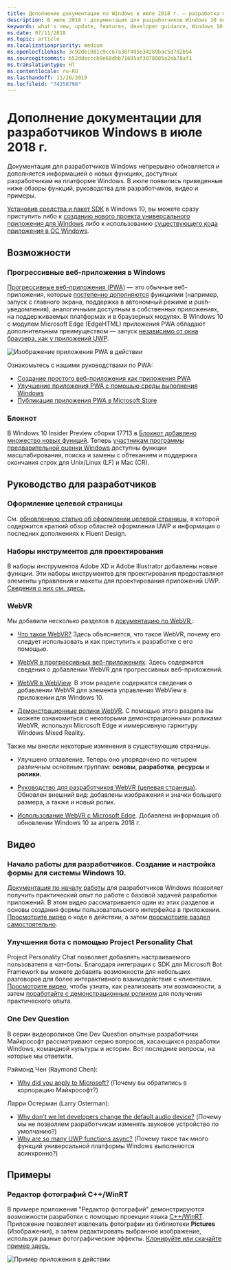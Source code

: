 ```yaml
---
title: Дополнение документации по Windows в июле 2018 г. — разработка приложений UWP
description: В июле 2018 г документация для разработчиков Windows 10 пополнилась описанием новых возможностей, видеоматериалами, примерами и руководствами для разработчиков.
keywords: what's new, update, features, developer guidance, Windows 10, july
ms.date: 07/11/2018
ms.topic: article
ms.localizationpriority: medium
ms.openlocfilehash: 3c92de1901c9cc67a30f495e34289bac5d7d2b94
ms.sourcegitcommit: b52ddecccb9e68dbb71695af3078005a2eb78af1
ms.translationtype: HT
ms.contentlocale: ru-RU
ms.lasthandoff: 11/20/2019
ms.locfileid: "74258798"
---
```

# <a name="whats-new-in-the-windows-developer-docs-in-july-2018"></a>Дополнение документации для разработчиков Windows в июле 2018 г.

Документация для разработчиков Windows непрерывно обновляется и дополняется информацией о новых функциях, доступных разработчикам на платформе Windows. В июле появились приведенные ниже обзоры функций, руководства для разработчиков, видео и примеры.

[Установив средства и пакет SDK](https://developer.microsoft.com/windows/downloads#_blank) в Windows 10, вы можете сразу приступить либо к [созданию нового проекта универсального приложения для Windows](../get-started/create-uwp-apps.md) либо к использованию [существующего кода приложения в ОС Windows](../porting/index.md).

## <a name="features"></a>Возможности

### <a name="progressive-web-apps-on-windows"></a>Прогрессивные веб-приложения в Windows

[Прогрессивные веб-приложения (PWA)](https://developer.microsoft.com/windows/pwa) — это обычные веб-приложения, которые [постепенно дополняются](https://www.wikipedia.org/wiki/Progressive_enhancement) функциями (например, запуск с главного экрана, поддержка в автономный режиме и push-уведомления), аналогичными доступным в собственных приложениях, на поддерживаемых платформах и в браузерных модулях. В Windows 10 с модулем Microsoft Edge (EdgeHTML) приложения PWA обладают дополнительным преимуществом — запуск [независимо от окна браузера, как у приложений UWP](https://docs.microsoft.com/microsoft-edge/progressive-web-apps/windows-features).

![Изображение приложения PWA в действии](images/progressive-web-apps.jpg)

Ознакомьтесь с нашими руководствами по PWA:

* [Создание простого веб-приложения как приложения PWA](https://docs.microsoft.com/microsoft-edge/progressive-web-apps/get-started)
* [Улучшение приложения PWA с помощью среды выполнения Windows ](https://docs.microsoft.com/en-us/microsoft-edge/progressive-web-apps/windows-features)
* [Публикация приложения PWA в Microsoft Store](https://docs.microsoft.com/microsoft-edge/progressive-web-apps/microsoft-store)

### <a name="notepad"></a>Блокнот

В Windows 10 Insider Preview сборки 17713 в [Блокнот добавлено множество новых функций](https://blogs.windows.com/windowsexperience/2018/07/11/announcing-windows-10-insider-preview-build-17713/). Теперь [участникам программы предварительной оценки Windows](https://insider.windows.com/) доступны функции масштабирования, поиска и замены с обтеканием и поддержка окончания строк для Unix/Linux (LF) и Mac (CR). 

## <a name="developer-guidance"></a>Руководство для разработчиков

### <a name="design-landing-page"></a>Оформление целевой страницы

См. [обновленную статью об оформлении целевой страницы](https://developer.microsoft.com/windows/apps/design), в которой содержится краткий обзор областей оформления UWP и информация о последних дополнениях к Fluent Design.

### <a name="design-toolkits"></a>Наборы инструментов для проектирования

В наборы инструментов Adobe XD и Adobe Illustrator добавлены новые функции. Эти наборы инструментов для проектирования предоставляют элементы управления и макеты для проектирования приложений UWP. [Сведения о них см. здесь.](../design/downloads/index.md)

### <a name="webvr"></a>WebVR

Мы добавили несколько разделов в [документацию по WebVR ](https://docs.microsoft.com/microsoft-edge/webvr/):

* [Что такое WebVR?](https://docs.microsoft.com/microsoft-edge/webvr/what-is-webvr) Здесь объясняется, что такое WebVR, почему его следует использовать и как приступить к разработке с его помощью.

* [WebVR в прогрессивных веб-приложениях](https://docs.microsoft.com/microsoft-edge/webvr/webvr-in-pwas). Здесь содержатся сведения о добавлении WebVR для прогрессивных веб-приложений.

* [WebVR в WebView](https://docs.microsoft.com/microsoft-edge/webvr/webvr-in-webview). В этом разделе содержатся сведения о добавлении WebVR для элемента управления WebView в приложении для Windows 10.

* [Демонстрационные ролики WebVR](https://docs.microsoft.com/microsoft-edge/webvr/demos). С помощью этого раздела вы можете ознакомиться с некоторыми демонстрационными роликами WebVR, используя Microsoft Edge и иммерсивную гарнитуру Windows Mixed Reality.

Также мы внесли некоторые изменения в существующие страницы.

* Улучшено оглавление. Теперь оно упорядочено по четырем различным основным группам: **основы**, **разработка**, **ресурсы** и **ролики**.

* [Руководство для разработчиков WebVR (целевая страница)](https://docs.microsoft.com/microsoft-edge/webvr/). Обновлен внешний вид: добавлены изображения и значки большего размера, а также и новый ролик.

* [Использование WebVR с Microsoft Edge](https://docs.microsoft.com/microsoft-edge/webvr/webvr-with-edge). Добавлена информация об обновлении Windows 10 за апрель 2018 г.

## <a name="videos"></a>Видео

### <a name="get-started-for-devs-create-and-customize-a-form-on-windows-10"></a>Начало работы для разработчиков. Создание и настройка формы для системы Windows 10.

[Документация по началу работы](../get-started/index.md) для разработчиков Windows позволяет получить практический опыт по работе с базовой задачей разработки приложений. В этом видео рассматривается один из этих разделов и основы создания формы пользовательского интерфейса в приложении. [Просмотрите видео](https://www.youtube.com/watch?v=AgngKzq4hKI&feature=youtu.be) о коде в действии, а затем [просмотрите раздел самостоятельно](https://docs.microsoft.com/windows/uwp/get-started/construct-form-learning-track).

### <a name="enhance-your-bot-with-project-personality-chat"></a>Улучшения бота с помощью Project Personality Chat

Project Personality Chat позволяет добавлять настраиваемого пользователя в чат-боты. Благодаря интеграции с SDK для Microsoft Bot Framework вы можете добавить возможности для небольших разговоров для более интерактивного взаимодействия с клиентами. [Просмотрите видео](https://www.youtube.com/watch?v=5C_uD8g2QKg&feature=youtu.be), чтобы узнать, как реализовать эти возможности, а затем [поработайте с демонстрационным роликом](https://www.microsoft.com/research/project/personality-chat/) для получения практического опыта.

### <a name="one-dev-question"></a>One Dev Question

В серии видеороликов One Dev Question опытные разработчики Майкрософт рассматривают серию вопросов, касающихся разработки Windows, командной культуры и истории. Вот последние вопросы, на которые мы ответили.

Рэймонд Чен (Raymond Chen):

* [Why did you apply to Microsoft?](https://www.youtube.com/watch?v=oL8ymamkEMU&feature=youtu.be) (Почему вы обратились в корпорацию Майкрософт?)

Ларри Остерман (Larry Osterman):

* [Why don't we let developers change the default audio device?](https://www.youtube.com/watch?v=6aNUoVfbnmg&feature=youtu.be) (Почему мы не позволяем разработчикам изменять звуковое устройство по умолчанию?)
* [Why are so many UWP functions async?](https://www.youtube.com/watch?v=5M724QIy1Mk&feature=youtu.be) (Почему такое так много функций универсальной платформы Windows выполняются асинхронно?)

## <a name="samples"></a>Примеры

### <a name="photo-editor-cwinrt"></a>Редактор фотографий C++/WinRT

В примере приложения "Редактор фотографий" демонстрируются возможности разработки с помощью проекции языка [C++/WinRT](../cpp-and-winrt-apis/intro-to-using-cpp-with-winrt.md). Приложение позволяет извлекать фотографии из библиотеки **Pictures** (Изображения), а затем редактировать выбранное изображение, используя разные фотографические эффекты. [Клонируйте или скачайте пример здесь.](https://github.com/Microsoft/Windows-appsample-photo-editor)

![Пример приложения в действии](images/photo-editor-banner.png)
